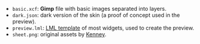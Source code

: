 - `basic.xcf`: **Gimp** file with basic images separated into layers.
- `dark.json`: dark version of the skin (a proof of concept used in the preview).
- `preview.lml`: [LML template](https://github.com/czyzby/gdx-lml/tree/master/lml) of most widgets, used to create the
  preview.
- `sheet.png`: original assets by [Kenney](http://kenney.nl/).
